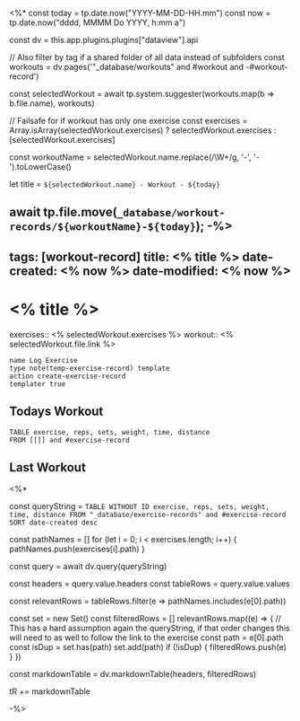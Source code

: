 <%*
const today = tp.date.now("YYYY-MM-DD-HH.mm")
const now = tp.date.now("dddd, MMMM Do YYYY, h:mm a")

const dv = this.app.plugins.plugins["dataview"].api

// Also filter by tag if a shared folder of all data instead of subfolders
const workouts = dv.pages('"_database/workouts" and #workout and -#workout-record')

const selectedWorkout = await tp.system.suggester(workouts.map(b => b.file.name), workouts)

// Failsafe for if workout has only one exercise
const exercises = Array.isArray(selectedWorkout.exercises) ? selectedWorkout.exercises : [selectedWorkout.exercises]


const workoutName = selectedWorkout.name.replace(/\W+/g, '-', '-').toLowerCase()

let title = `${selectedWorkout.name} - Workout - ${today}`

await tp.file.move(`_database/workout-records/${workoutName}-${today}`);
-%>
---
tags: [workout-record]
title: <% title %>
date-created: <% now %>
date-modified: <% now %>
---
# <% title %>

exercises:: <% selectedWorkout.exercises %>
workout:: <% selectedWorkout.file.link %>

```button
name Log Exercise
type note(temp-exercise-record) template
action create-exercise-record
templater true
```


## Todays Workout

```dataview
TABLE exercise, reps, sets, weight, time, distance
FROM [[]] and #exercise-record 
```

## Last Workout

<%*


const queryString = `
TABLE WITHOUT ID exercise, reps, sets, weight, time, distance
FROM "_database/exercise-records" and #exercise-record
SORT date-created desc
`

const pathNames = []
for (let i = 0; i < exercises.length; i++) {
	pathNames.push(exercises[i].path)
}

const query = await dv.query(queryString)

const headers = query.value.headers
const tableRows = query.value.values

const relevantRows = tableRows.filter(e => pathNames.includes(e[0].path))

const set = new Set()
const filteredRows = []
relevantRows.map((e) => {
	// This has a hard assumption again the queryString, if that order changes this will need to as well to follow the link to the exercise
	const path = e[0].path
	const isDup = set.has(path)
	set.add(path)
	if (!isDup) {
		filteredRows.push(e)
	}
})

const markdownTable = dv.markdownTable(headers, filteredRows)

tR += markdownTable

-%>
